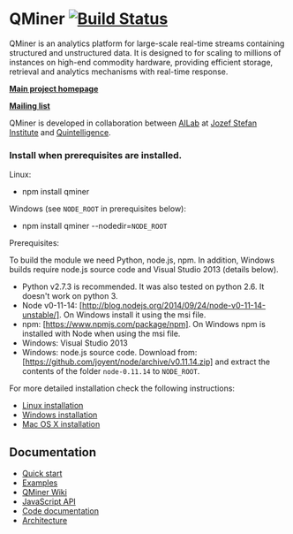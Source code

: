 QMiner [![Build Status](https://travis-ci.org/qminer/qminer.svg?branch=master)](https://travis-ci.org/qminer/qminer)
======

QMiner is an analytics platform for large-scale real-time streams containing structured and
unstructured data. It is designed to for scaling to millions of instances on high-end commodity 
hardware, providing efficient storage, retrieval and analytics mechanisms with real-time response.

**[Main project homepage](http://qminer.ijs.si/)**

**[Mailing list](https://groups.google.com/forum/#!forum/qminer)**

QMiner is developed in collaboration between [AILab](http://ailab.ijs.si/) at 
[Jozef Stefan Institute](http://www.ijs.si/) and [Quintelligence](http://quintelligence.com).

### Install when prerequisites are installed. 

Linux:

 - npm install qminer

Windows (see `NODE_ROOT` in prerequisites below):

 - npm install qminer --nodedir=`NODE_ROOT`
 
Prerequisites:

To build the module we need Python, node.js, npm. In addition, Windows builds require node.js source code and Visual Studio 2013 (details below).

 - Python v2.7.3 is recommended. It was also tested on python 2.6. It doesn't work on python 3.
 - Node v0-11-14: [http://blog.nodejs.org/2014/09/24/node-v0-11-14-unstable/]. On Windows install it using the msi file.
 - npm:  [https://www.npmjs.com/package/npm]. On Windows npm is installed with Node when using the msi file.
 - Windows: Visual Studio 2013
 - Windows: node.js source code. Download from:  [https://github.com/joyent/node/archive/v0.11.14.zip] and extract the contents of the folder `node-0.11.14` to `NODE_ROOT`.


For more detailed installation check the following instructions:
- [Linux installation](https://github.com/qminer/qminer/wiki/Installation-on-Linux)
- [Windows installation](https://github.com/qminer/qminer/wiki/Installation-on-Windows)
- [Mac OS X installation](https://github.com/qminer/qminer/wiki/Installation-on-Mac-OSX)

## Documentation

+ [Quick start](https://github.com/qminer/qminer/wiki/Quick-Start)
+ [Examples](https://github.com/qminer/qminer/wiki/Example)
+ [QMiner Wiki](https://github.com/qminer/qminer/wiki)
+ [JavaScript API](https://github.com/qminer/qminer/wiki/JavaScript)
+ [Code documentation](http://agava.ijs.si/~blazf/qminer/)
+ [Architecture](https://github.com/qminer/qminer/wiki/Architecture)

